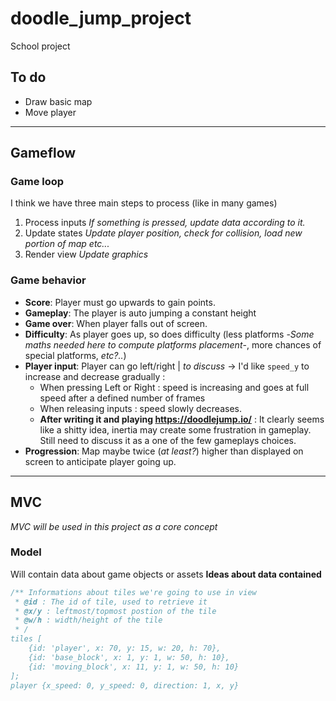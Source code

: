 # doodle_jump_project
School project


## To do
- Draw basic map
- Move player

****

## Gameflow
### Game loop
I think we have three main steps to process (like in many games)
1) Process inputs
*If something is pressed, update data according to it.*
2) Update states
*Update player position, check for collision, load new portion of map etc...*
3) Render view
*Update graphics*

### Game behavior
- **Score**: Player must go upwards to gain points. 
- **Gameplay**: The player is auto jumping a constant height 
- **Game over**: When player falls out of screen.
- **Difficulty**: As player goes up, so does difficulty (less platforms -*Some maths needed here to compute platforms placement*-, more chances of special platforms, *etc?..*) 
- **Player input**: Player can go left/right | *to discuss* -> I'd like `speed_y` to increase and decrease gradually :
  - When pressing Left or Right : speed is increasing and goes at full speed after a defined number of frames
  - When releasing inputs : speed slowly decreases.
  - **After writing it and playing https://doodlejump.io/** : It clearly seems like a shitty idea, inertia may create some frustration in gameplay. Still need to discuss it as a one of the few gameplays choices.
- **Progression**: Map maybe twice (*at least?*) higher than displayed on screen to anticipate player going up.

****

## MVC
*MVC will be used in this project as a core concept*
### Model
Will contain data about game objects or assets
**Ideas about data contained**
``` javascript
/** Informations about tiles we're going to use in view
 * @id : The id of tile, used to retrieve it
 * @x/y : leftmost/topmost postion of the tile
 * @w/h : width/height of the tile
 * /
tiles [
    {id: 'player', x: 70, y: 15, w: 20, h: 70},
    {id: 'base_block', x: 1, y: 1, w: 50, h: 10},
    {id: 'moving_block', x: 11, y: 1, w: 50, h: 10}
];
player {x_speed: 0, y_speed: 0, direction: 1, x, y}


```

